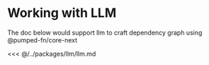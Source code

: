 # Working with LLM

The doc below would support llm to craft dependency graph using @pumped-fn/core-next

<<< @/../packages/llm/llm.md
